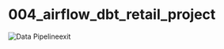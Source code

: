 # 004_airflow_dbt_retail_project

![Data Pipeline](https://github.com/url-github/data_pipeline_prj/blob/main/004_airflow_dbt_retail_project/airflow_dag.png)exit